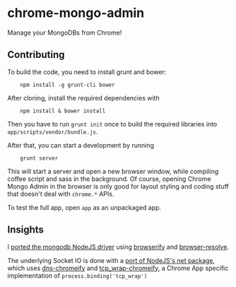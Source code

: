 # chrome-mongo-admin

Manage your MongoDBs from Chrome!

## Contributing

To build the code, you need to install grunt and bower:

```
    npm install -g grunt-cli bower 
```

After cloning, install the required dependencies with

```
    npm install & bower install
```

Then you have to run `grunt init` once to build the required libraries into `app/scripts/vendor/bundle.js`.

After that, you can start a development by running

```
    grunt server
```

This will start a server and open a new browser window, while compiling coffee script and sass in the background. Of course, opening Chrome Mongo Admin in the browser is only good for layout styling and coding stuff that doesn't deal with `chrome.*` APIs.

To test the full app, open `app` as an unpackaged app.

## Insights

I [ported the mongodb NodeJS driver](https://github.com/amiuhle/mongodb-browserify) using 
[browserify](https://github.com/substack/node-browserify) and 
[browser-resolve](https://github.com/shtylman/node-browser-resolve).

The underlying Socket IO is done with a [port of NodeJS's net package](https://github.com/amiuhle/net-chromeify),
which uses [dns-chromeify](https://github.com/amiuhle/dns-chromeify) and [tcp_wrap-chromeify](https://github.com/amiuhle/tcp_wrap-chromeify),
a Chrome App specific implementation of `process.binding('tcp_wrap')`

